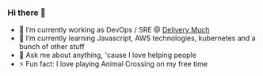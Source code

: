 ### Hi there 👋

- 🔭 I’m currently working as DevOps / SRE @ [Delivery Much](https://github.com/delivery-much)
- 🌱 I’m currently learning Javascript, AWS technologies, kubernetes and a bunch of other stuff
- 💬 Ask me about anything, 'cause I love helping people
- ⚡ Fun fact: I love playing Animal Crossing on my free time
